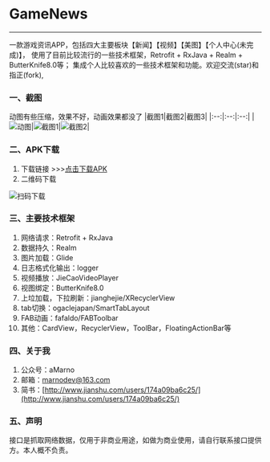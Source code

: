 # GameNews
---------
一款游戏资讯APP，包括四大主要板块【新闻】【视频】【美图】【个人中心(未完成)】，
使用了目前比较流行的一些技术框架，Retrofit + RxJava + Realm + ButterKnife8.0等；
集成个人比较喜欢的一些技术框架和功能。欢迎交流(star)和指正(fork),

### 一、截图
动图有些压缩，效果不好，动画效果都没了
|截图1|截图2|截图3|
|:--:|:--:|:--:|
|![动图](https://github.com/MarnonDev/GameNews/blob/master/screenshot/gamenews.gif)|![截图1](https://github.com/MarnonDev/GameNews/blob/master/screenshot/%E6%88%AA%E5%9B%BE1(1).png)|![截图2](https://github.com/MarnonDev/GameNews/blob/master/screenshot/%E6%88%AA%E5%9B%BE2(1).png)|

### 二、APK下载
 1. 下载链接 >>>[点击下载APK](http://download.fir.im/apps/57a71cd3ca87a83a1d0007f9/install?download_token=d90b6a589a016f56385ed635bfd544ed&release_id=57a71ce1548b7a552a00064b)
 2. 二维码下载
 
![扫码下载](https://github.com/MarnonDev/GameNews/blob/master/screenshot/%E6%88%AA%E5%9B%BE3.png)

### 三、主要技术框架
1. 网络请求：Retrofit + RxJava
2. 数据持久：Realm
3. 图片加载：Glide
4. 日志格式化输出：logger
5. 视频播放：JieCaoVideoPlayer
6. 视图绑定：ButterKnife8.0
7. 上垃加载，下拉刷新：jianghejie/XRecyclerView
8. tab切换：ogaclejapan/SmartTabLayout
9. FAB动画：fafaldo/FABToolbar
10. 其他：CardView，RecyclerView，ToolBar，FloatingActionBar等

### 四、关于我
1. 公众号：aMarno
2. 邮箱：marnodev@163.com
3. 简书：[http://www.jianshu.com/users/174a09ba6c25/](http://www.jianshu.com/users/174a09ba6c25/)

### 五、声明
接口是抓取网络数据，仅用于非商业用途，如做为商业使用，请自行联系接口提供方。本人概不负责。
